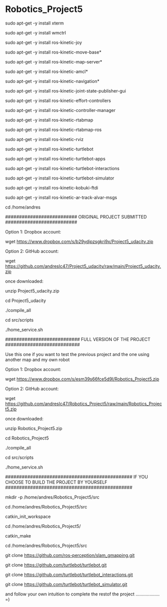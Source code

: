 # Robotics_Project5

sudo apt-get -y install xterm

sudo apt-get -y install wmctrl

sudo apt-get -y install ros-kinetic-joy

sudo apt-get -y install ros-kinetic-move-base*

sudo apt-get -y install ros-kinetic-map-server*

sudo apt-get -y install ros-kinetic-amcl*

sudo apt-get -y install ros-kinetic-navigation*

sudo apt-get -y install ros-kinetic-joint-state-publisher-gui

sudo apt-get -y install ros-kinetic-effort-controllers

sudo apt-get -y install ros-kinetic-controller-manager

sudo apt-get -y install ros-kinetic-rtabmap

sudo apt-get -y install ros-kinetic-rtabmap-ros

sudo apt-get -y install ros-kinetic-rviz

sudo apt-get -y install ros-kinetic-turtlebot 

sudo apt-get -y install ros-kinetic-turtlebot-apps 

sudo apt-get -y install ros-kinetic-turtlebot-interactions 

sudo apt-get -y install ros-kinetic-turtlebot-simulator 

sudo apt-get -y install ros-kinetic-kobuki-ftdi 

sudo apt-get -y install ros-kinetic-ar-track-alvar-msgs

cd /home/andres

##########################
ORIGINAL PROJECT SUBMITTED
##########################

Option 1: Dropbox account:

   wget https://www.dropbox.com/s/b29ydipzsgkri9x/Project5_udacity.zip

Option 2: GitHub account:

   wget https://github.com/andreslc47/Project5_udacity/raw/main/Project5_udacity.zip

once downloaded:

   unzip Project5_udacity.zip

   cd Project5_udacity

   ./compile_all

   cd src/scripts

   ./home_service.sh


###########################
FULL VERSION OF THE PROJECT
###########################

Use this one if you want to test the previous project and the one using another map and my own robot

Option 1: Dropbox account:

   wget https://www.dropbox.com/s/esm39s66fce5d9l/Robotics_Project5.zip

Option 2: GitHub account:

   wget https://github.com/andreslc47/Robotics_Project5/raw/main/Robotics_Project5.zip

once downloaded:

   unzip Robotics_Project5.zip

   cd Robotics_Project5

   ./compile_all

   cd src/scripts

   ./home_service.sh


##############################################
IF YOU CHOOSE TO BUILD THE PROJECT BY YOURSELF
##############################################

mkdir -p /home/andres/Robotics_Project5/src

cd /home/andres/Robotics_Project5/src

catkin_init_workspace

cd /home/andres/Robotics_Project5/

catkin_make

cd /home/andres/Robotics_Project5/src

git clone https://github.com/ros-perception/slam_gmapping.git

git clone https://github.com/turtlebot/turtlebot.git

git clone https://github.com/turtlebot/turtlebot_interactions.git

git clone https://github.com/turtlebot/turtlebot_simulator.git

and follow your own intuition to complete the restof the project ................... =)








